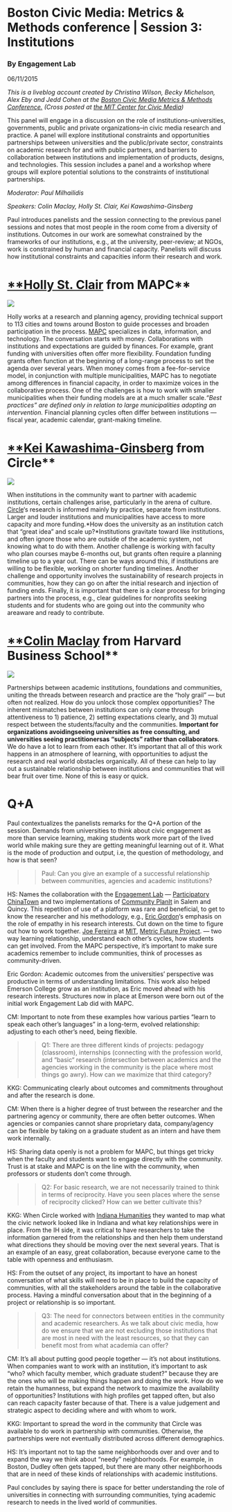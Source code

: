 # Boston Civic Media: Metrics & Methods conference | Session 3: Institutions

### By Engagement Lab

06/11/2015

_This is a liveblog account created by Christina Wilson, Becky Michelson, Alex Eby and Jedd Cohen at the [Boston Civic Media Metrics & Methods Conference.](https://bostoncivic.media/) (Cross posted at [the MIT Center for Civic Media](https://civic.mit.edu/blog/mayawagon/institutions-panel))_

This panel will engage in a discussion on the role of institutions–universities, governments, public and private organizations–in civic media research and practice. A panel will explore institutional constraints and opportunities partnerships between universities and the public/private sector, constraints on academic research for and with public partners, and barriers to collaboration between institutions and implementation of products, designs, and technologies. This session includes a panel and a workshop where groups will explore potential solutions to the constraints of institutional partnerships.

_Moderator: Paul Milhailidis_

_Speakers: Colin Maclay, Holly St. Clair, Kei Kawashima-Ginsberg_

Paul introduces panelists and the session connecting to the previous panel sessions and notes that most people in the room come from a diversity of institutions. Outcomes in our work are somewhat constrained by the frameworks of our institutions, e.g., at the university, peer-review; at NGOs, work is constrained by human and financial capacity. Panelists will discuss how institutional constraints and capacities inform their research and work.

# [\*\*Holly St. Clair](http://www.mapc.org/about-mapc/staff/holly-st-clair) from MAPC\*\*

![](https://res.cloudinary.com/engagement-lab-home/image/upload/v1/homepage-2.0/news/medium/0_0X_ic3oCyeNdDgXe.jpg)

Holly works at a research and planning agency, providing technical support to 113 cities and towns around Boston to guide processes and broaden participation in the process. [MAPC](http://www.mapc.org/) specializes in data, information, and technology. The conversation starts with money. Collaborations with institutions and expectations are guided by finances. For example, grant funding with universities often offer more flexibility. Foundation funding grants often function at the beginning of a long-range process to set the agenda over several years. When money comes from a fee-for-service model, in conjunction with multiple municipalities, MAPC has to negotiate among differences in financial capacity, in order to maximize voices in the collaborative process. One of the challenges is how to work with smaller municipalities when their funding models are at a much smaller scale._“Best practices” are defined only in relation to large municipalities adopting an intervention._ Financial planning cycles often differ between institutions — fiscal year, academic calendar, grant-making timeline.

# [\*\*Kei Kawashima-Ginsberg](http://www.civicyouth.org/kei-kawashima-ginsberg-named-new-director-of-circle/) from Circle\*\*

![](https://res.cloudinary.com/engagement-lab-home/image/upload/v1/homepage-2.0/news/medium/0_SLI9xgz-ZzlOtOSW.jpg)

When institutions in the community want to partner with academic institutions, certain challenges arise, particularly in the arena of culture. [Circle](http://www.civicyouth.org/)‘s research is informed mainly by practice, separate from institutions. Larger and louder institutions and municipalities have access to more capacity and more funding.*How does the university as an institution catch that “great idea” and scale up?*Institutions gravitate toward like institutions, and often ignore those who are outside of the academic system, not knowing what to do with them. Another challenge is working with faculty who plan courses maybe 6-months out, but grants often require a planning timeline up to a year out. There can be ways around this, if institutions are willing to be flexible, working on shorter funding timelines. Another challenge and opportunity involves the sustainability of research projects in communities, how they can go on after the initial research and injection of funding ends. Finally, it is important that there is a clear process for bringing partners into the process, e.g., clear guidelines for nonprofits seeking students and for students who are going out into the community who areaware and ready to contribute.

# [\*\*Colin Maclay](https://digital.hbs.edu/about-us/) from Harvard Business School\*\*

![](https://res.cloudinary.com/engagement-lab-home/image/upload/v1/homepage-2.0/news/medium/0_6B9qgFwQDCXh_5qW.png)

Partnerships between academic institutions, foundations and communities, uniting the threads between research and practice are the “holy grail” — but often not realized. How do you unlock those complex opportunities? The inherent mismatches between institutions can only come through attentiveness to 1) patience, 2) setting expectations clearly, and 3) mutual respect between the students/faculty and the communities. **Important for organizations avoidingseeing universities as free consulting, and universities seeing practitionersas “subjects” rather than collaborators**. We do have a lot to learn from each other. It’s important that all of this work happens in an atmosphere of learning, with opportunities to adjust the research and real world obstacles organically. All of these can help to lay out a sustainable relationship between institutions and communities that will bear fruit over time. None of this is easy or quick.

# **Q+A**

Paul contextualizes the panelists remarks for the Q+A portion of the session. Demands from universities to think about civic engagement as more than service learning, making students work more part of the lived world while making sure they are getting meaningful learning out of it. What is the mode of production and output, i.e, the question of methodology, and how is that seen?

> > Paul: Can you give an example of a successful relationship between communities, agencies and academic institutions?

HS: Names the collaboration with the [Engagement Lab](http://engagementgamelab.org/) — [Participatory ChinaTown](http://engagementgamelab.org/games/participatory-chinatown/) and two implementations of [Community PlanIt](http://engagementgamelab.org/games/community-planit/) in Salem and Quincy. This repetition of use of a platform was rare and beneficial, to get to know the researcher and his methodology, e.g., [Eric Gordon](http://engagementgamelab.org/about/#people)‘s emphasis on the role of empathy in his research interests. Cut down on the time to figure out how to work together. [Joe Fereirra](http://dusp.mit.edu/faculty/joseph-ferreira) at [MIT](http://web.mit.edu/), [Metric Future Project](http://smart.mit.edu/research/future-urban-mobility/future-urban-mobility.html). — two way learning relationship, understand each other’s cycles, how students can get involved. From the MAPC perspective, it’s important to make sure academics remember to include communities, think of processes as community-driven.

Eric Gordon: Academic outcomes from the universities’ perspective was productive in terms of understanding limitations. This work also helped Emerson College grow as an institution, as Eric moved ahead with his research interests. Structures now in place at Emerson were born out of the initial work Engagement Lab did with MAPC.

CM: Important to note from these examples how various parties “learn to speak each other’s languages” in a long-term, evolved relationship: adjusting to each other’s need, being flexible.

> > Q1: There are three different kinds of projects: pedagogy (classroom), internships (connecting with the profession world, and “basic“ research (intersection between academics and the agencies working in the community is the place where most things go awry). How can we maximize that third category?

KKG: Communicating clearly about outcomes and commitments throughout and after the research is done.

CM: When there is a higher degree of trust between the researcher and the partnering agency or community, there are often better outcomes. When agencies or companies cannot share proprietary data, company/agency can be flexible by taking on a graduate student as an intern and have them work internally.

HS: Sharing data openly is not a problem for MAPC, but things get tricky when the faculty and students want to engage directly with the community. Trust is at stake and MAPC is on the line with the community, when professors or students don’t come through.

> > Q2: For basic research, we are not necessarily trained to think in terms of reciprocity. Have you seen places where the sense of reciprocity clicked? How can we better cultivate this?

KKG: When Circle worked with [Indiana Humanities](http://www.indianahumanities.org/) they wanted to map what the civic network looked like in Indiana and what key relationships were in place. From the IH side, it was critical to have researchers to take the information garnered from the relationships and then help them understand what directions they should be moving over the next several years. That is an example of an easy, great collaboration, because everyone came to the table with openness and enthusiasm.

HS: From the outset of any project, its important to have an honest conversation of what skills will need to be in place to build the capacity of communities, with all the stakeholders around the table in the collaborative process. Having a mindful conversation about that in the beginning of a project or relationship is so important.

> > Q3: The need for connectors between entities in the community and academic researchers. As we talk about civic media, how do we ensure that we are not excluding those institutions that are most in need with the least resources, so that they can benefit most from what academia can offer?

CM: It’s all about putting good people together — it’s not about institutions. When companies want to work with an institution, it’s important to ask “who? which faculty member, which graduate student?” because they are the ones who will be making things happen and doing the work. How do we retain the humanness, but expand the network to maximize the availability of opportunities? Institutions with high profiles get tapped often, but also can reach capacity faster because of that. There is a value judgement and strategic aspect to deciding where and with whom to work.

KKG: Important to spread the word in the community that Circle was available to do work in partnership with communities. Otherwise, the partnerships were not eventually distributed across different demographics.

HS: It’s important not to tap the same neighborhoods over and over and to expand the way we think about “needy” neighborhoods. For example, in Boston, Dudley often gets tapped, but there are many other neighborhoods that are in need of these kinds of relationships with academic institutions.

Paul concludes by saying there is space for better understanding the role of universities in connecting with surrounding communities, tying academic research to needs in the lived world of communities.
